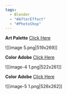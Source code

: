 ```yaml
---
tags:
  - Blender
  - "#AfterEffect"
  - "#PhotoShop"
---
```

**Art Palette**
[Click Here](https://artsexperiments.withgoogle.com/artpalette/)

![[image 5.png|519x269]]



**Color Adobe**
[Click Here](https://color.adobe.com/explore)

![[image-4 1.png|522x261]]




**Color Adobe**
[Click Here](https://color.adobe.com/create/color-wheel)

![[image-5 1.png|526x262]]